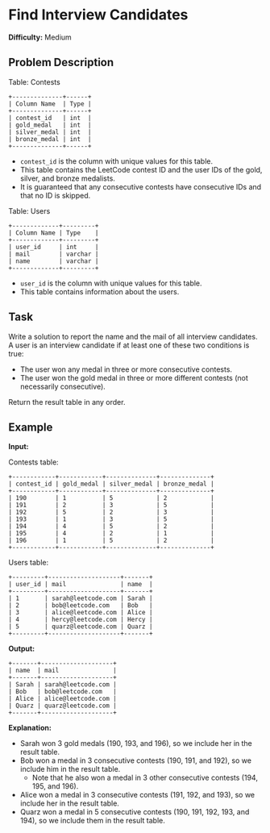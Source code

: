# Find Interview Candidates

**Difficulty:** Medium

## Problem Description

Table: Contests

```
+--------------+------+
| Column Name  | Type |
+--------------+------+
| contest_id   | int  |
| gold_medal   | int  |
| silver_medal | int  |
| bronze_medal | int  |
+--------------+------+
```

- `contest_id` is the column with unique values for this table.
- This table contains the LeetCode contest ID and the user IDs of the gold, silver, and bronze medalists.
- It is guaranteed that any consecutive contests have consecutive IDs and that no ID is skipped.

Table: Users

```
+-------------+---------+
| Column Name | Type    |
+-------------+---------+
| user_id     | int     |
| mail        | varchar |
| name        | varchar |
+-------------+---------+
```

- `user_id` is the column with unique values for this table.
- This table contains information about the users.

## Task

Write a solution to report the name and the mail of all interview candidates. A user is an interview candidate if at least one of these two conditions is true:

- The user won any medal in three or more consecutive contests.
- The user won the gold medal in three or more different contests (not necessarily consecutive).

Return the result table in any order.

## Example

**Input:**

Contests table:
```
+------------+------------+--------------+--------------+
| contest_id | gold_medal | silver_medal | bronze_medal |
+------------+------------+--------------+--------------+
| 190        | 1          | 5            | 2            |
| 191        | 2          | 3            | 5            |
| 192        | 5          | 2            | 3            |
| 193        | 1          | 3            | 5            |
| 194        | 4          | 5            | 2            |
| 195        | 4          | 2            | 1            |
| 196        | 1          | 5            | 2            |
+------------+------------+--------------+--------------+
```

Users table:
```
+---------+--------------------+-------+
| user_id | mail               | name  |
+---------+--------------------+-------+
| 1       | sarah@leetcode.com | Sarah |
| 2       | bob@leetcode.com   | Bob   |
| 3       | alice@leetcode.com | Alice |
| 4       | hercy@leetcode.com | Hercy |
| 5       | quarz@leetcode.com | Quarz |
+---------+--------------------+-------+
```

**Output:**
```
+-------+--------------------+
| name  | mail               |
+-------+--------------------+
| Sarah | sarah@leetcode.com |
| Bob   | bob@leetcode.com   |
| Alice | alice@leetcode.com |
| Quarz | quarz@leetcode.com |
+-------+--------------------+
```

**Explanation:**

- Sarah won 3 gold medals (190, 193, and 196), so we include her in the result table.
- Bob won a medal in 3 consecutive contests (190, 191, and 192), so we include him in the result table.
  - Note that he also won a medal in 3 other consecutive contests (194, 195, and 196).
- Alice won a medal in 3 consecutive contests (191, 192, and 193), so we include her in the result table.
- Quarz won a medal in 5 consecutive contests (190, 191, 192, 193, and 194), so we include them in the result table.
